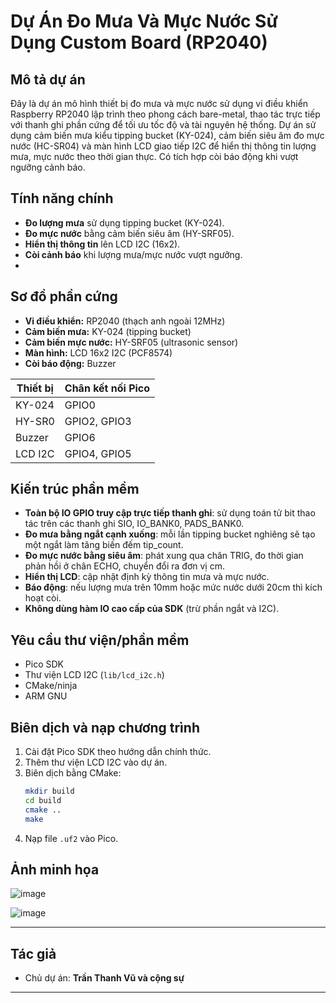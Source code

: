 # Dự Án Đo Mưa Và Mực Nước Sử Dụng Custom Board (RP2040)

## Mô tả dự án

Đây là dự án mô hình thiết bị đo mưa và mực nước sử dụng vi điều khiển Raspberry RP2040 lập trình theo phong cách bare-metal, thao tác trực tiếp với thanh ghi phần cứng để tối ưu tốc độ và tài nguyên hệ thống. Dự án sử dụng cảm biến mưa kiểu tipping bucket (KY-024), cảm biến siêu âm đo mực nước (HC-SR04) và màn hình LCD giao tiếp I2C để hiển thị thông tin lượng mưa, mực nước theo thời gian thực. Có tích hợp còi báo động khi vượt ngưỡng cảnh báo.

## Tính năng chính

- **Đo lượng mưa** sử dụng tipping bucket (KY-024).
- **Đo mực nước** bằng cảm biến siêu âm (HY-SRF05).
- **Hiển thị thông tin** lên LCD I2C (16x2).
- **Còi cảnh báo** khi lượng mưa/mực nước vượt ngưỡng.
- 
## Sơ đồ phần cứng

- **Vi điều khiển:** RP2040 (thạch anh ngoài 12MHz)
- **Cảm biến mưa:** KY-024 (tipping bucket)
- **Cảm biến mực nước:** HY-SRF05 (ultrasonic sensor)
- **Màn hình:** LCD 16x2 I2C (PCF8574)
- **Còi báo động:** Buzzer

| Thiết bị         | Chân kết nối Pico |
|------------------|------------------|
| KY-024           | GPIO0            |
| HY-SR0           | GPIO2, GPIO3     |
| Buzzer           | GPIO6            |
| LCD I2C          | GPIO4, GPIO5     |

## Kiến trúc phần mềm

- **Toàn bộ IO GPIO truy cập trực tiếp thanh ghi**: sử dụng toán tử bit thao tác trên các thanh ghi SIO, IO_BANK0, PADS_BANK0.
- **Đo mưa bằng ngắt cạnh xuống**: mỗi lần tipping bucket nghiêng sẽ tạo một ngắt làm tăng biến đếm tip_count.
- **Đo mực nước bằng siêu âm**: phát xung qua chân TRIG, đo thời gian phản hồi ở chân ECHO, chuyển đổi ra đơn vị cm.
- **Hiển thị LCD**: cập nhật định kỳ thông tin mưa và mực nước.
- **Báo động**: nếu lượng mưa trên 10mm hoặc mức nước dưới 20cm thì kích hoạt còi.
- **Không dùng hàm IO cao cấp của SDK** (trừ phần ngắt và I2C).

## Yêu cầu thư viện/phần mềm

- Pico SDK
- Thư viện LCD I2C (`lib/lcd_i2c.h`)
- CMake/ninja
- ARM GNU

## Biên dịch và nạp chương trình

1. Cài đặt Pico SDK theo hướng dẫn chính thức.
2. Thêm thư viện LCD I2C vào dự án.
3. Biên dịch bằng CMake:
   ```sh
   mkdir build
   cd build
   cmake ..
   make
   ```
4. Nạp file `.uf2` vào Pico.

## Ảnh minh họa

![image](https://github.com/user-attachments/assets/d2dd53af-9176-4844-ae12-6c4bf0b1a1fa)

![image](https://github.com/user-attachments/assets/696b361c-da31-4214-ae7b-42623d81aec2)


---

## Tác giả

- Chủ dự án: **Trần Thanh Vũ và cộng sự** 

---
